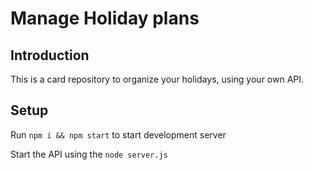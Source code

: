 # Manage Holiday plans

## Introduction

This is a card repository to organize your holidays, using your own API.

## Setup

Run ```npm i && npm start``` to start development server

Start the API using the  ```node server.js``` 
